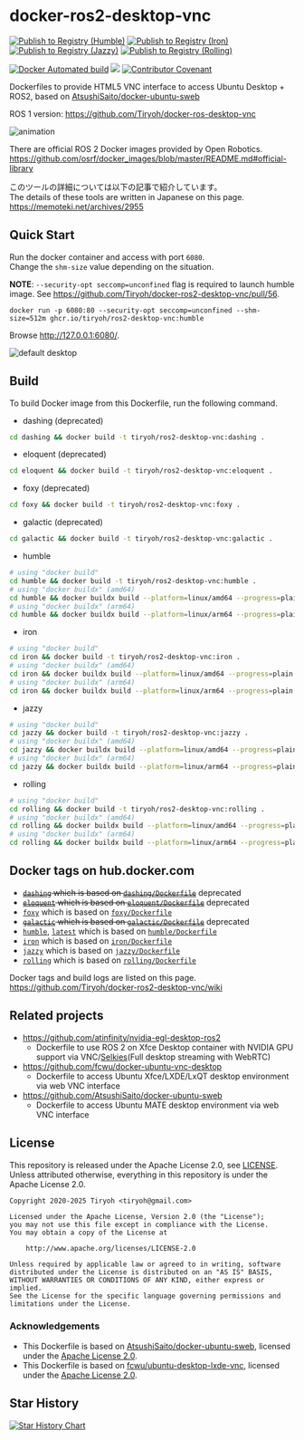 # docker-ros2-desktop-vnc

[![Publish to Registry (Humble)](https://github.com/Tiryoh/docker-ros2-desktop-vnc/actions/workflows/deploy-humble.yml/badge.svg)](https://github.com/Tiryoh/docker-ros2-desktop-vnc/actions/workflows/deploy-humble.yml)
[![Publish to Registry (Iron)](https://github.com/Tiryoh/docker-ros2-desktop-vnc/actions/workflows/deploy-iron.yml/badge.svg)](https://github.com/Tiryoh/docker-ros2-desktop-vnc/actions/workflows/deploy-iron.yml)
[![Publish to Registry (Jazzy)](https://github.com/Tiryoh/docker-ros2-desktop-vnc/actions/workflows/deploy-jazzy.yml/badge.svg)](https://github.com/Tiryoh/docker-ros2-desktop-vnc/actions/workflows/deploy-jazzy.yml)
[![Publish to Registry (Rolling)](https://github.com/Tiryoh/docker-ros2-desktop-vnc/actions/workflows/deploy-rolling.yml/badge.svg)](https://github.com/Tiryoh/docker-ros2-desktop-vnc/actions/workflows/deploy-rolling.yml)

[![Docker Automated build](https://img.shields.io/docker/automated/tiryoh/ros2-desktop-vnc)](https://hub.docker.com/r/tiryoh/ros2-desktop-vnc)
[![](https://img.shields.io/docker/pulls/tiryoh/ros2-desktop-vnc.svg)](https://hub.docker.com/r/tiryoh/ros2-desktop-vnc)
[![Contributor Covenant](https://img.shields.io/badge/Contributor%20Covenant-2.0-4baaaa.svg)](code_of_conduct.md)

Dockerfiles to provide HTML5 VNC interface to access Ubuntu Desktop + ROS2, based on [AtsushiSaito/docker-ubuntu-sweb](https://github.com/AtsushiSaito/docker-ubuntu-sweb)

ROS 1 version: https://github.com/Tiryoh/docker-ros-desktop-vnc

![animation](https://github.com/user-attachments/assets/137a5272-f6a3-490f-8bfc-168d082ac949)

There are official ROS 2 Docker images provided by Open Robotics.  
https://github.com/osrf/docker_images/blob/master/README.md#official-library

このツールの詳細については以下の記事で紹介しています。  
The details of these tools are written in Japanese on this page.  
https://memoteki.net/archives/2955

## Quick Start

Run the docker container and access with port `6080`.  
Change the `shm-size` value depending on the situation.

__NOTE__: `--security-opt seccomp=unconfined` flag is required to launch humble image. See https://github.com/Tiryoh/docker-ros2-desktop-vnc/pull/56.

```
docker run -p 6080:80 --security-opt seccomp=unconfined --shm-size=512m ghcr.io/tiryoh/ros2-desktop-vnc:humble
```

Browse http://127.0.0.1:6080/.

![default desktop](https://github.com/user-attachments/assets/29ff479f-de54-4032-995d-d1be244ff4e7)

## Build

To build Docker image from this Dockerfile, run the following command.

* dashing (deprecated)
```sh
cd dashing && docker build -t tiryoh/ros2-desktop-vnc:dashing .
```

* eloquent (deprecated)
```sh
cd eloquent && docker build -t tiryoh/ros2-desktop-vnc:eloquent .
```

* foxy (deprecated)
```sh
cd foxy && docker build -t tiryoh/ros2-desktop-vnc:foxy .
```

* galactic (deprecated)
```sh
cd galactic && docker build -t tiryoh/ros2-desktop-vnc:galactic .
```

* humble
```sh
# using "docker build"
cd humble && docker build -t tiryoh/ros2-desktop-vnc:humble .
# using "docker buildx" (amd64)
cd humble && docker buildx build --platform=linux/amd64 --progress=plain -t tiryoh/ros2-desktop-vnc:humble-amd64 .
# using "docker buildx" (arm64)
cd humble && docker buildx build --platform=linux/arm64 --progress=plain -t tiryoh/ros2-desktop-vnc:humble-arm64 .
```

* iron
```sh
# using "docker build"
cd iron && docker build -t tiryoh/ros2-desktop-vnc:iron .
# using "docker buildx" (amd64)
cd iron && docker buildx build --platform=linux/amd64 --progress=plain -t tiryoh/ros2-desktop-vnc:iron-amd64 .
# using "docker buildx" (arm64)
cd iron && docker buildx build --platform=linux/arm64 --progress=plain -t tiryoh/ros2-desktop-vnc:iron-arm64 .
```

* jazzy
```sh
# using "docker build"
cd jazzy && docker build -t tiryoh/ros2-desktop-vnc:jazzy .
# using "docker buildx" (amd64)
cd jazzy && docker buildx build --platform=linux/amd64 --progress=plain -t tiryoh/ros2-desktop-vnc:jazzy-amd64 .
# using "docker buildx" (arm64)
cd jazzy && docker buildx build --platform=linux/arm64 --progress=plain -t tiryoh/ros2-desktop-vnc:jazzy-arm64 .
```

* rolling
```sh
# using "docker build"
cd rolling && docker build -t tiryoh/ros2-desktop-vnc:rolling .
# using "docker buildx" (amd64)
cd rolling && docker buildx build --platform=linux/amd64 --progress=plain -t tiryoh/ros2-desktop-vnc:rolling-amd64 .
# using "docker buildx" (arm64)
cd rolling && docker buildx build --platform=linux/arm64 --progress=plain -t tiryoh/ros2-desktop-vnc:rolling-arm64 .
```

## Docker tags on hub.docker.com

* ~~[`dashing`](https://hub.docker.com/r/tiryoh/ros2-desktop-vnc/tags?page=1&name=dashing) which is based on [`dashing/Dockerfile`](./dashing/Dockerfile)~~ deprecated
* ~~[`eloquent`](https://hub.docker.com/r/tiryoh/ros2-desktop-vnc/tags?page=1&name=eloquent) which is based on [`eloquent/Dockerfile`](./eloquent/Dockerfile)~~ deprecated
* [`foxy`](https://hub.docker.com/r/tiryoh/ros2-desktop-vnc/tags?page=1&name=foxy) which is based on [`foxy/Dockerfile`](./foxy/Dockerfile)
* ~~[`galactic`](https://hub.docker.com/r/tiryoh/ros2-desktop-vnc/tags?page=1&name=galactic) which is based on [`galactic/Dockerfile`](./galactic/Dockerfile)~~ deprecated
* [`humble`](https://hub.docker.com/r/tiryoh/ros2-desktop-vnc/tags?page=1&name=humble), [`latest`](https://hub.docker.com/r/tiryoh/ros2-desktop-vnc/tags?page=1&name=latest) which is based on [`humble/Dockerfile`](./humble/Dockerfile)
* [`iron`](https://hub.docker.com/r/tiryoh/ros2-desktop-vnc/tags?page=1&name=iron) which is based on [`iron/Dockerfile`](./iron/Dockerfile)
* [`jazzy`](https://hub.docker.com/r/tiryoh/ros2-desktop-vnc/tags?page=1&name=jazzy) which is based on [`jazzy/Dockerfile`](./jazzy/Dockerfile)
* [`rolling`](https://hub.docker.com/r/tiryoh/ros2-desktop-vnc/tags?page=1&name=rolling) which is based on [`rolling/Dockerfile`](./rolling/Dockerfile)

Docker tags and build logs are listed on this page.  
https://github.com/Tiryoh/docker-ros2-desktop-vnc/wiki

## Related projects

* https://github.com/atinfinity/nvidia-egl-desktop-ros2
  * Dockerfile to use ROS 2 on Xfce Desktop container with NVIDIA GPU support via VNC/[Selkies](https://github.com/selkies-project/selkies-gstreamer)(Full desktop streaming with WebRTC)
* https://github.com/fcwu/docker-ubuntu-vnc-desktop
  * Dockerfile to access Ubuntu Xfce/LXDE/LxQT desktop environment via web VNC interface
* https://github.com/AtsushiSaito/docker-ubuntu-sweb
  * Dockerfile to access Ubuntu MATE desktop environment via web VNC interface

## License

This repository is released under the Apache License 2.0, see [LICENSE](./LICENSE).  
Unless attributed otherwise, everything in this repository is under the Apache License 2.0.

```
Copyright 2020-2025 Tiryoh <tiryoh@gmail.com>

Licensed under the Apache License, Version 2.0 (the "License");
you may not use this file except in compliance with the License.
You may obtain a copy of the License at

    http://www.apache.org/licenses/LICENSE-2.0

Unless required by applicable law or agreed to in writing, software
distributed under the License is distributed on an "AS IS" BASIS,
WITHOUT WARRANTIES OR CONDITIONS OF ANY KIND, either express or implied.
See the License for the specific language governing permissions and
limitations under the License.
```

### Acknowledgements

* This Dockerfile is based on [AtsushiSaito/docker-ubuntu-sweb](https://github.com/AtsushiSaito/docker-ubuntu-sweb), licensed under the [Apache License 2.0](https://github.com/AtsushiSaito/docker-ubuntu-sweb/blob/5e7ba8571d2f4d1e4fca0c1527d090c20f7f5e90/LICENSE).
* This Dockerfile is based on [fcwu/ubuntu-desktop-lxde-vnc](https://github.com/fcwu/docker-ubuntu-vnc-desktop), licensed under the [Apache License 2.0](https://github.com/fcwu/docker-ubuntu-vnc-desktop/blob/60f9ae18e71e9fabbfb23f67b212e64ab72c206e/LICENSE).

## Star History

[![Star History Chart](https://api.star-history.com/svg?repos=Tiryoh/docker-ros2-desktop-vnc,Tiryoh/docker-ros-desktop-vnc&type=Date)](https://star-history.com/#Tiryoh/docker-ros2-desktop-vnc&Tiryoh/docker-ros-desktop-vnc&Date)

